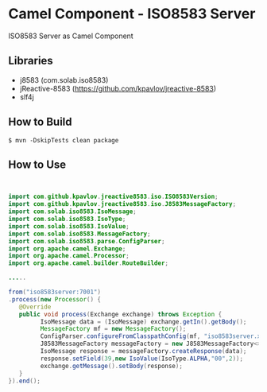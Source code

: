 # Camel Component - ISO8583 Server

ISO8583 Server as Camel Component

## Libraries
- j8583 (com.solab.iso8583)
- jReactive-8583 (https://github.com/kpavlov/jreactive-8583)
- slf4j

## How to Build

```$ mvn -DskipTests clean package```


## How to Use

```java


import com.github.kpavlov.jreactive8583.iso.ISO8583Version;
import com.github.kpavlov.jreactive8583.iso.J8583MessageFactory;
import com.solab.iso8583.IsoMessage;
import com.solab.iso8583.IsoType;
import com.solab.iso8583.IsoValue;
import com.solab.iso8583.MessageFactory;
import com.solab.iso8583.parse.ConfigParser;
import org.apache.camel.Exchange;
import org.apache.camel.Processor;
import org.apache.camel.builder.RouteBuilder;

.....

from("iso8583server:7001")
.process(new Processor() {
   @Override
   public void process(Exchange exchange) throws Exception {
         IsoMessage data = (IsoMessage) exchange.getIn().getBody();
         MessageFactory mf = new MessageFactory();
         ConfigParser.configureFromClasspathConfig(mf, "iso8583server.xml");
         J8583MessageFactory messageFactory = new J8583MessageFactory<>(mf, ISO8583Version.V1987);// [1]
         IsoMessage response = messageFactory.createResponse(data);
         response.setField(39,new IsoValue(IsoType.ALPHA,"00",2));
         exchange.getMessage().setBody(response);
   }
}).end();
```
